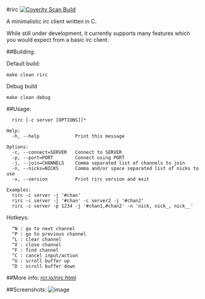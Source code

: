 #rirc
[![Coverity Scan Build](https://scan.coverity.com/projects/4940/badge.svg)](https://scan.coverity.com/projects/4940)

A minimalistic irc client written in C.

While still under development, it currently supports
many features which you would expect from a basic
irc client.

##Building:

Default build:
```
make clean rirc
```

Debug build
```
make clean debug
```

##Usage:
```
  rirc [-c server [OPTIONS]]*

Help:
  -h, --help             Print this message

Options:
  -c, --connect=SERVER   Connect to SERVER
  -p, --port=PORT        Connect using PORT
  -j, --join=CHANNELS    Comma separated list of channels to join
  -n, --nicks=NICKS      Comma and/or space separated list of nicks to use
  -v, --version          Print rirc version and exit

Examples:
  rirc -c server -j '#chan'
  rirc -c server -j '#chan' -c server2 -j '#chan2'
  rirc -c server -p 1234 -j '#chan1,#chan2' -n 'nick, nick_, nick__'
```

Hotkeys:
```
  ^N : go to next channel
  ^P : go to previous channel
  ^L : clear channel
  ^X : close channel
  ^F : find channel
  ^C : cancel input/action
  ^U : scroll buffer up
  ^D : scroll buffer down
```

##More info:
[rcr.io/rirc.html](http://rcr.io/rirc.html)

##Screenshots:
![image](https://raw.github.com/robbinsr/rirc/master/rirc.png?raw=true)
